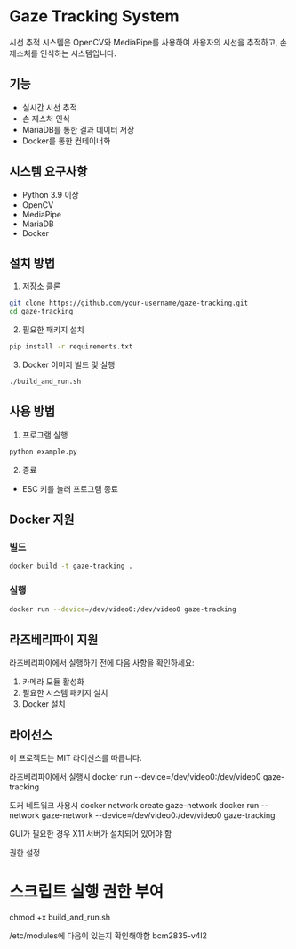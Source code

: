 # Gaze Tracking System

시선 추적 시스템은 OpenCV와 MediaPipe를 사용하여 사용자의 시선을 추적하고, 손 제스처를 인식하는 시스템입니다.

## 기능

- 실시간 시선 추적
- 손 제스처 인식
- MariaDB를 통한 결과 데이터 저장
- Docker를 통한 컨테이너화

## 시스템 요구사항

- Python 3.9 이상
- OpenCV
- MediaPipe
- MariaDB
- Docker

## 설치 방법

1. 저장소 클론
```bash
git clone https://github.com/your-username/gaze-tracking.git
cd gaze-tracking
```

2. 필요한 패키지 설치
```bash
pip install -r requirements.txt
```

3. Docker 이미지 빌드 및 실행
```bash
./build_and_run.sh
```

## 사용 방법

1. 프로그램 실행
```bash
python example.py
```

2. 종료
- ESC 키를 눌러 프로그램 종료

## Docker 지원

### 빌드
```bash
docker build -t gaze-tracking .
```

### 실행
```bash
docker run --device=/dev/video0:/dev/video0 gaze-tracking
```

## 라즈베리파이 지원

라즈베리파이에서 실행하기 전에 다음 사항을 확인하세요:

1. 카메라 모듈 활성화
2. 필요한 시스템 패키지 설치
3. Docker 설치

## 라이선스

이 프로젝트는 MIT 라이선스를 따릅니다.

라즈베리파이에서 실행시 
docker run --device=/dev/video0:/dev/video0 gaze-tracking

도커 네트워크 사용시
docker network create gaze-network
docker run --network gaze-network --device=/dev/video0:/dev/video0 gaze-tracking

GUI가 필요한 경우 X11 서버가 설치되어 있어야 함

권한 설정
# 스크립트 실행 권한 부여
chmod +x build_and_run.sh

/etc/modules에 다음이 있는지 확인해야함
bcm2835-v4l2